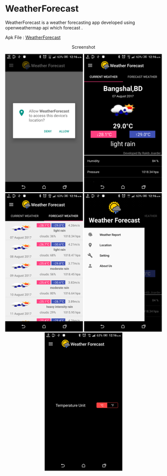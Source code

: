 # WeatherForecast
WeatherForecast is a weather forecasting app developed using openweathermap api which forecast .


Apk File : [WeatherForecast](https://drive.google.com/drive/folders/0B4mIRRA_2Dbeal9CUFFGVE1EV0E)

<p align="center">
Screenshot
</p>
<p align="center">
  <img src="githubreadmeimage/a.png" width="250"/>
  <img src="githubreadmeimage/b.png" width="250"/>
  <img src="githubreadmeimage/c.png" width="250"/>
  <img src="githubreadmeimage/d.png" width="250"/>
  <img src="githubreadmeimage/e.png" width="250"/>
</p>
